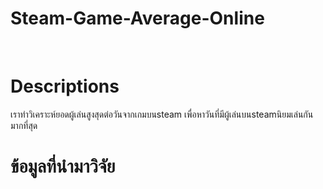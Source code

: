 # Steam-Game-Average-Online

<br><h1>Descriptions</h1>
เราทำวิเคราะห์ยอดผู้เล่นสูงสุดต่อวันจากเกมบนsteam เพื่อหาวันที่มีผู้เล่นบนsteamนิยมเล่นกันมากที่สุด
<br><h1>ข้อมูลที่นำมาวิจัย</h1>

